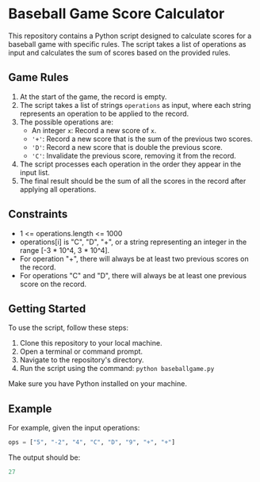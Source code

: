 # Baseball Game Score Calculator

This repository contains a Python script designed to calculate scores for a baseball game with specific rules. The script takes a list of operations as input and calculates the sum of scores based on the provided rules.

## Game Rules

1. At the start of the game, the record is empty.
2. The script takes a list of strings `operations` as input, where each string represents an operation to be applied to the record.
3. The possible operations are:
   - An integer `x`: Record a new score of `x`.
   - `'+'`: Record a new score that is the sum of the previous two scores.
   - `'D'`: Record a new score that is double the previous score.
   - `'C'`: Invalidate the previous score, removing it from the record.
4. The script processes each operation in the order they appear in the input list.
5. The final result should be the sum of all the scores in the record after applying all operations.

## Constraints

- 1 <= operations.length <= 1000
- operations[i] is "C", "D", "+", or a string representing an integer in the range [-3 * 10^4, 3 * 10^4].
- For operation "+", there will always be at least two previous scores on the record.
- For operations "C" and "D", there will always be at least one previous score on the record.



## Getting Started

To use the script, follow these steps:

1. Clone this repository to your local machine.
2. Open a terminal or command prompt.
3. Navigate to the repository's directory.
4. Run the script using the command: `python baseballgame.py`

Make sure you have Python installed on your machine.

## Example

For example, given the input operations:
```python
ops = ["5", "-2", "4", "C", "D", "9", "+", "+"]
```

The output should be:
```python
27
```

